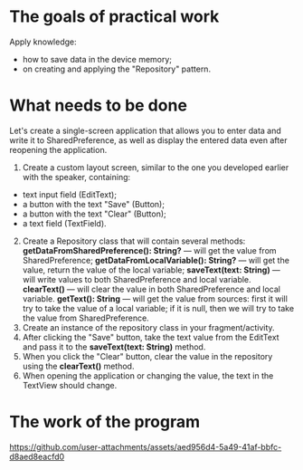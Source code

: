 # The goals of practical work
Apply knowledge:

- how to save data in the device memory;
- on creating and applying the "Repository" pattern.

# What needs to be done

Let's create a single-screen application that allows you to enter data and write it to SharedPreference, as well as display the entered data even after reopening the application.

1. Create a custom layout screen, similar to the one you developed earlier with the speaker, containing:
  - text input field (EditText);
  - a button with the text "Save" (Button);
  - a button with the text "Clear" (Button);
  - a text field (TextField).
2. Create a Repository class that will contain several methods:
  **getDataFromSharedPreference(): String?** — will get the value from SharedPreference;
  **getDataFromLocalVariable(): String?** — will get the value, return the value of the local variable;
  **saveText(text: String)** — will write values to both SharedPreference and local variable.
  **clearText()** — will clear the value in both SharedPreference and local variable.
  **getText(): String** — will get the value from sources: first it will try to take the value of a local variable; if it is null, then we will try to take the value from SharedPreference.
3. Create an instance of the repository class in your fragment/activity.
4. After clicking the "Save" button, take the text value from the EditText and pass it to the **saveText(text: String)** method.
5. When you click the "Clear" button, clear the value in the repository using the **clearText()** method.
6. When opening the application or changing the value, the text in the TextView should change.

# The work of the program


https://github.com/user-attachments/assets/aed956d4-5a49-41af-bbfc-d8aed8eacfd0

